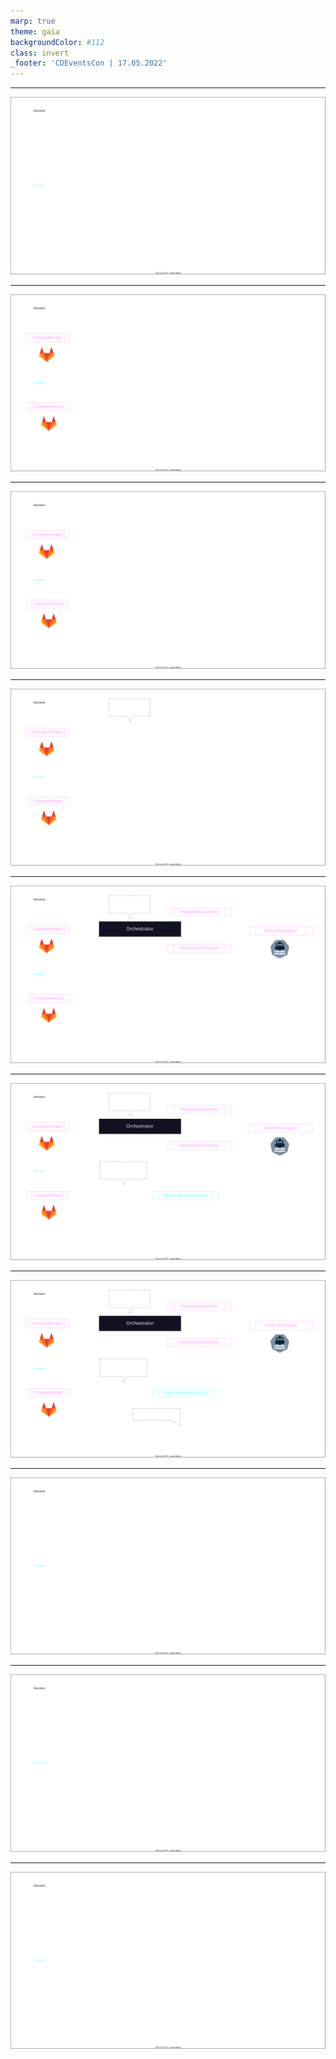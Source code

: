 ```yaml
---
marp: true
theme: gaia
backgroundColor: #112
class: invert
_footer: 'CDEventsCon | 17.05.2022'
---
```

<!-- Uses MARP, see https://marp.app/ -->

<!--
class:
 - lead
 - invert
-->

---

![bg contain](descriptive-prescriptive-01.svg)

---

![bg contain](descriptive-prescriptive-02.svg)

---

![bg contain](descriptive-prescriptive-03.svg)

---

![bg contain](descriptive-prescriptive-04.svg)

---

![bg contain](descriptive-prescriptive-05.svg)

---

![bg contain](descriptive-prescriptive-06.svg)

---

![bg contain](descriptive-prescriptive-07.svg)

---

![bg contain](descriptive-prescriptive-01.svg)

---

![bg contain](descriptive-prescriptive-01.svg)

---

![bg contain](descriptive-prescriptive-01.svg)
